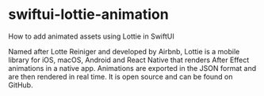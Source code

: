 # swiftui-lottie-animation

How to add animated assets using Lottie in SwiftUI

Named after Lotte Reiniger and developed by Airbnb, Lottie is a mobile library for iOS, macOS, Android and React Native that renders After Effect animations in a native app. 
Animations are exported in the JSON format and are then rendered in real time.
It is open source and can be found on GitHub.
